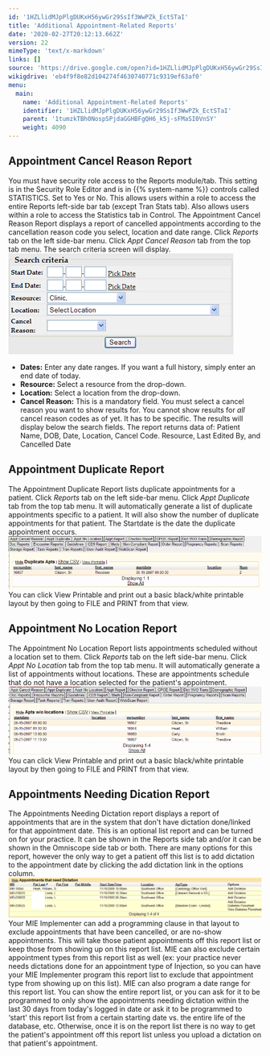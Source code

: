 ```yaml
---
id: '1HZLlidMJpPlgDUKxH56ywGr29SsIf3WwPZk_EctSTaI'
title: 'Additional Appointment-Related Reports'
date: '2020-02-27T20:12:13.662Z'
version: 22
mimeType: 'text/x-markdown'
links: []
source: 'https://drive.google.com/open?id=1HZLlidMJpPlgDUKxH56ywGr29SsIf3WwPZk_EctSTaI'
wikigdrive: 'eb4f9f8e82d104274f4630740771c9319ef63af0'
menu:
  main:
    name: 'Additional Appointment-Related Reports'
    identifier: '1HZLlidMJpPlgDUKxH56ywGr29SsIf3WwPZk_EctSTaI'
    parent: '1tumzkTBh0NospSPjdaGGHBFgQH6_k5j-sFMaSI0VnSY'
    weight: 4090
---
```

## Appointment Cancel Reason Report

You must have security role access to the Reports module/tab. This setting is in the Security Role Editor and is in {{% system-name %}} controls called STATISTICS. Set to Yes or No. This allows users within a role to access the entire Reports left-side bar tab (except Tran Stats tab). Also allows users within a role to access the Statistics tab in Control.
The Appointment Cancel Reason Report displays a report of cancelled appointments according to the cancellation reason code you select, location and date range.
Click *Reports* tab on the left side-bar menu.
Click *Appt Cancel Reason* tab from the top tab menu.
The search criteria screen will display.
![](additional-appointment-related-reports.assets/10000000000001C0000000C80C3299A968CA9C4C.png)
* <strong>Dates:</strong> Enter any date ranges. If you want a full history, simply enter an end date of today.
* <strong>Resource:</strong> Select a resource from the drop-down.
* <strong>Location:</strong> Select a location from the drop-down.
* <strong>Cancel Reason:</strong> This is a mandatory field. You must select a cancel reason you want to show results for. You cannot show results for <em>all</em> cancel reason codes as of yet. It has to be specific.
The results will display below the search fields. The report returns data of: Patient Name, DOB, Date, Location, Cancel Code. Resource, Last Edited By, and Cancelled Date

## Appointment Duplicate Report

The Appointment Duplicate Report lists duplicate appointments for a patient.
Click *Reports* tab on the left side-bar menu.
Click *Appt Duplicate* tab from the top tab menu.
It will automatically generate a list of duplicate appointments specific to a patient.
It will also show the number of duplicate appointments for that patient.
The Startdate is the date the duplicate appointment occurs.
![](additional-appointment-related-reports.assets/1000000000000398000000C085E73A260B0BCEE4.png)
You can click View Printable and print out a basic black/white printable layout by then going to FILE and PRINT from that view.

## Appointment No Location Report

The Appointment No Location Report lists appointments scheduled without a location set to them.
Click *Reports* tab on the left side-bar menu.
Click *Appt No Location* tab from the top tab menu.
It will automatically generate a list of appointments without locations. These are appointments schedule that do not have a location selected for the patient's appointment.
![](additional-appointment-related-reports.assets/1000000000000393000000F58BBD2B4EF961EAF8.png)
You can click View Printable and print out a basic black/white printable layout by then going to FILE and PRINT from that view.

## Appointments Needing Dication Report

The Appointments Needing Dictation report displays a report of appointments that are in the system that don't have dictation done/linked for that appointment date.
This is an optional list report and can be turned on for your practice.
It can be shown in the Reports side tab and/or it can be shown in the Omniscope side tab or both.
There are many options for this report, however the only way to get a patient off this list is to add dictation to the appointment date by clicking the add dictation link in the options column.
![](additional-appointment-related-reports.assets/1000000000000448000000ABB3BF0481452B9AED.png)
Your MIE Implementer can add a programming clause in that layout to exclude appointments that have been cancelled, or are no-show appointments. This will take those patient appointments off this report list or keep those from showing up on this report list.
MIE can also exclude certain appointment types from this report list as well (ex: your practice never needs dictations done for an appointment type of Injection, so you can have your MIE Implementer program this report list to exclude that appointment type from showing up on this list).
MIE can also program a date range for this report list. You can show the entire report list, or you can ask for it to be programmed to only show the appointments needing dictation within the last 30 days from today's logged in date or ask it to be programmed to ‘start' this report list from a certain starting date vs. the entire life of the database, etc.
Otherwise, once it is on the report list there is no way to get the patient's appointment off this report list unless you upload a dictation on that patient's appointment.
